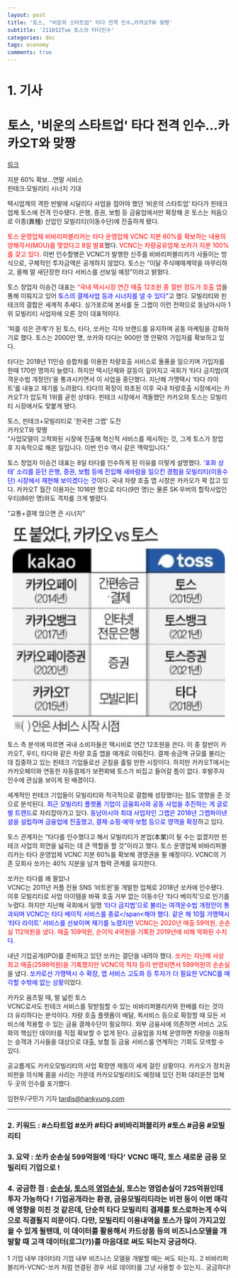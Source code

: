 ```yaml
---
layout: post
title: '토스, "비운의 스타트업" 타다 전격 인수…카카오T와 맞짱'
subtitle: '211012Tue 토스의 타다인수'
categories: doc
tags: economy
comments: true
---
```

# 1. 기사

토스, '비운의 스타트업' 타다 전격 인수…카카오T와 맞짱
==========
[링크](https://www.hankyung.com/economy/article/202110084984i)

지분 60% 확보…연말 서비스   
핀테크·모빌리티 시너지 기대   
  
택시업계의 격한 반발에 시달리다 사업을 접어야 했던 ‘비운의 스타트업’ 타다가 핀테크업체 토스에 전격 인수됐다. 은행, 증권, 보험 등 금융업에서만 확장해 온 토스는 처음으로 이종(異種) 산업인 모빌리티(이동수단)에 진출하게 됐다.   

<span style="color:red">토스 운영업체 비바리퍼블리카는 타다 운영업체 VCNC 지분 60%를 확보하는 내용의 양해각서(MOU)를 맺었다고 8일 발표</span>했다. <span style="color:red">VCNC는 차량공유업체 쏘카가 지분 100%를 갖고 있다.</span> 이번 인수합병은 VCNC가 발행한 신주를 비바리퍼블리카가 사들이는 방식으로, 구체적인 투자금액은 공개하지 않았다. 토스는 “이달 주식매매계약을 마무리하고, 올해 말 새단장한 타다 서비스를 선보일 예정”이라고 밝혔다.   

토스 창업자 이승건 대표는 <span style="color:red">“국내 택시시장 연간 매출 12조원 중 절반 정도가 호출 앱</span>을 통해 이뤄지고 있어 <span style="color:blue">토스의 결제사업 등과 시너지를 낼 수 있다”</span>고 했다. 모빌리티와 핀테크의 결합은 세계적 추세다. 싱가포르에 본사를 둔 그랩이 이런 전략으로 동남아시아 1위 모빌리티 사업자에 오른 것이 대표적이다.   

‘피를 섞은 관계’가 된 토스, 타다, 쏘카는 각자 브랜드를 유지하며 공동 마케팅을 강화하기로 했다. 토스는 2000만 명, 쏘카와 타다는 900만 명 안팎의 가입자를 확보하고 있다.   

타다는 2018년 11인승 승합차를 이용한 차량호출 서비스로 돌풍을 일으키며 가입자를 한때 170만 명까지 늘렸다. 하지만 택시단체와 갈등이 깊어지고 국회가 ‘타다 금지법(여객운수법 개정안)’을 통과시키면서 이 사업을 중단했다. 지난해 가맹택시 ‘타다 라이트’를 내놓고 재기를 노려왔다. 타다의 확장이 좌초된 이후 국내 차량호출 시장에서는 카카오T가 압도적 1위를 굳힌 상태다. 핀테크 시장에서 격돌했던 카카오와 토스는 모빌리티 시장에서도 맞붙게 됐다.   

토스, 핀테크+모빌리티로 '한국판 그랩' 도전   
카카오T와 맞짱   
“사업모델이 고착화된 시장에 진출해 혁신적 서비스를 제시하는 것, 그게 토스가 창업 후 지속적으로 해온 일입니다. 이번 인수 역시 같은 맥락입니다.”   

토스 창업자 이승건 대표는 8일 타다를 인수하게 된 이유를 이렇게 설명했다. <span style="color:blue">‘포화 상태’ 소리를 듣던 은행, 증권, 보험 등에 진입해 새바람을 일으킨 경험을 모빌리티(이동수단) 시장에서 재현해 보이겠다는 것</span>이다. 국내 차량 호출 앱 시장은 카카오가 꽉 잡고 있다. 카카오T 월간 이용자는 1016만 명으로 타다(9만 명)는 물론 SK·우버의 합작사업인 우티(86만 명)와도 격차를 크게 벌렸다.   

“교통+결제 얹으면 큰 시너지”   
<img src="/assets/img/211012Tue_TossTada.png">
토스 측 분석에 따르면 국내 소비자들은 택시비로 연간 12조원을 쓴다. 이 중 절반이 카카오T, 우티, 타다와 같은 차량 호출 앱을 매개로 이뤄진다. 결제·송금액 규모를 불리는 데 집중하고 있는 핀테크 기업들로선 군침을 흘릴 만한 시장이다. 하지만 카카오T에서는 카카오페이와 연동한 자동결제가 보편화돼 토스가 비집고 들어갈 틈이 없다. 후발주자 인수에 관심을 보이게 된 배경이다.   

세계적인 핀테크 기업들이 모빌리티와 적극적으로 결합해 성장했다는 점도 영향을 준 것으로 분석된다. <span style="color:blue">최근 모빌리티 플랫폼 기업이 금융회사와 공동 사업을 추진하는 게 글로벌 트렌드</span>로 자리잡아가고 있다. <span style="color:blue">동남아시아 최대 사업자인 그랩은 2018년 그랩파이낸셜을 설립하며 금융업에 진출했고, 결제·쇼핑·예약·보험 등으로 영역을 확장</span>하고 있다.   

토스 관계자는 “타다를 인수했다고 해서 모빌리티가 본업(本業)이 될 수는 없겠지만 핀테크 사업의 외연을 넓히는 데 큰 역할을 할 것”이라고 했다. 토스 운영업체 비바리퍼블리카는 타다 운영업체 VCNC 지분 60%를 확보해 경영권을 쥘 예정이다. VCNC의 기존 모회사 쏘카는 40% 지분을 남겨 협력 관계를 유지한다.   

쏘카는 타다를 왜 팔았나   
VCNC는 2011년 커플 전용 SNS ‘비트윈’을 개발한 업체로 2018년 쏘카에 인수됐다. 이후 모빌리티로 사업 아이템을 바꿔 호출 거부 없는 이동수단 ‘타다 베이직’으로 인기를 누렸다. 하지만 지난해 국회에서 일명 <span style="color:blue">‘타다 금지법’으로 불리는 여객운수법 개정안이 통과되며 VCNC는 타다 베이직 서비스를 종료</span<해야 했다. 같은 해 10월 가맹택시 ‘타다 라이트’ 서비스를 선보이며 재기를 노렸지만 <span style="color:red">VCNC는 2020년 매출 59억원, 순손실 112억원을 냈다. 매출 109억원, 순이익 4억원을 기록한 2019년에 비해 악화된 수치</span>다.   

내년 기업공개(IPO)를 준비하고 있던 쏘카는 결단을 내려야 했다. <span style="color:red">쏘카는 지난해 사상 최고 매출(2598억원)을 기록했지만 VCNC의 적자 등이 반영되면서 599억원의 순손실</span>을 냈다. <span style="color:blue">쏘카로선 가맹택시 수 확장, 앱 서비스 고도화 등 투자가 더 필요한 VCNC를 매각할 수밖에 없는 상황</span>이었다.   

카카오 움츠릴 때, 발 넓힌 토스   
VCNC로서도 핀테크 서비스를 뒷받침할 수 있는 비바리퍼블리카와 한배를 타는 것이 더 유리하다는 분석이다. 차량 호출 플랫폼이 배달, 퀵서비스 등으로 확장할 때 모든 서비스에 적용할 수 있는 금융 결제수단이 필요하다. 외부 금융사에 의존하면 서비스 고도화의 핵심인 데이터를 직접 확보할 수 없게 된다. 금융업을 자체 운영하면 차량을 이용하는 승객과 기사들을 대상으로 대출, 보험 등 금융 서비스를 연계하는 기회도 모색할 수 있다.   

공교롭게도 카카오모빌리티의 사업 확장엔 제동이 세게 걸린 상황이다. 카카오가 정치권 비판을 의식해 몸을 사리는 가운데 카카오모빌리티도 예정돼 있던 전화 대리운전 업체 두 곳의 인수를 포기했다.   

임현우/구민기 기자 tardis@hankyung.com

* * *

### 2. 키워드 : \#스타트업 \#쏘카 \#타다 \#비바리퍼블리카 \#토스 \#금융 \#모빌리티
### 3. 요약 : 쏘카 순손실 599억원에 '타다' VCNC 매각, 토스 새로운 금융 모빌리티 기업으로 !
### 4. 궁금한 점 : [순손실](https://www.mk.co.kr/dic/m/view.php?idx=8934), [토스의 영업손실](http://www.fortunekorea.co.kr/news/articleView.html?idxno=13379), 토스는 영업손실이 725억원인데 투자 가능하다 ! 기업공개라는 환경, 금융모빌리티라는 비전 등이 이번 매각에 영향을 미친 것 같은데, 단순히 타다 모빌리티 결제를 토스로하는게 수익으로 직결될지 의문이다. 다만, 모빌리티 이용내역을 토스가 많이 가지고있을 수 있게 될텐데, 이 데이터를 활용해서 카드상품 등의 비즈니스모델을 개발할 때 고객 데이터(로그(?))를 마음대로 써도 되는지 궁금하다.
1 기업 내부 데이터라 기업 내부 비즈니스 모델을 개발할 때는 써도 되는지..
2 비바리퍼블리카-VCNC-쏘카 처럼 연결된 경우 서로 데이터를 그냥 사용할 수 있는지.. 궁금하다!